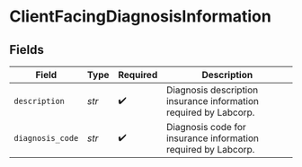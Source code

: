 # ClientFacingDiagnosisInformation


## Fields

| Field                                                            | Type                                                             | Required                                                         | Description                                                      |
| ---------------------------------------------------------------- | ---------------------------------------------------------------- | ---------------------------------------------------------------- | ---------------------------------------------------------------- |
| `description`                                                    | *str*                                                            | :heavy_check_mark:                                               | Diagnosis description insurance information required by Labcorp. |
| `diagnosis_code`                                                 | *str*                                                            | :heavy_check_mark:                                               | Diagnosis code for insurance information required by Labcorp.    |